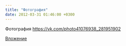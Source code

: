```yaml
---
title: "Фотография"
date: 2012-03-31 01:46:00 +0300
---
```


Фотография
https://vk.com/photo41076938_281951902

[Вложение](https://vk.com/photo41076938_281951902)
